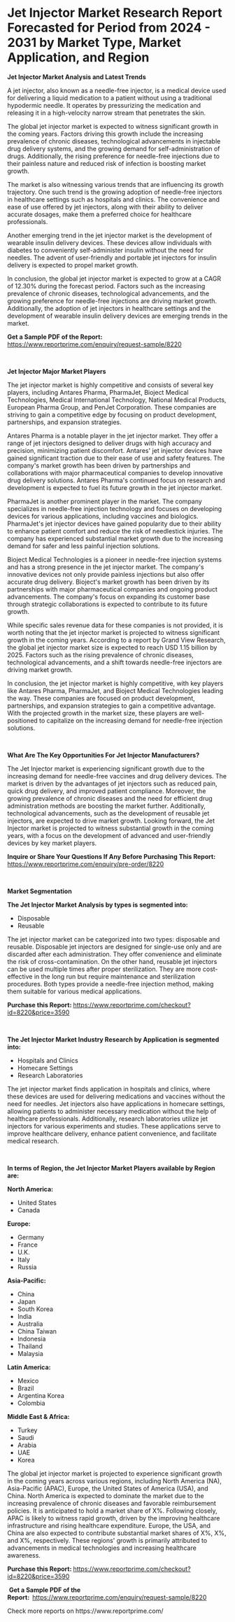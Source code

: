 <p><h1>Jet Injector Market Research Report Forecasted for Period from 2024 -  2031 by Market Type, Market Application, and Region</h1></p><p><strong>Jet Injector Market Analysis and Latest Trends</strong></p>
<p><p>A jet injector, also known as a needle-free injector, is a medical device used for delivering a liquid medication to a patient without using a traditional hypodermic needle. It operates by pressurizing the medication and releasing it in a high-velocity narrow stream that penetrates the skin.</p><p>The global jet injector market is expected to witness significant growth in the coming years. Factors driving this growth include the increasing prevalence of chronic diseases, technological advancements in injectable drug delivery systems, and the growing demand for self-administration of drugs. Additionally, the rising preference for needle-free injections due to their painless nature and reduced risk of infection is boosting market growth.</p><p>The market is also witnessing various trends that are influencing its growth trajectory. One such trend is the growing adoption of needle-free injectors in healthcare settings such as hospitals and clinics. The convenience and ease of use offered by jet injectors, along with their ability to deliver accurate dosages, make them a preferred choice for healthcare professionals.</p><p>Another emerging trend in the jet injector market is the development of wearable insulin delivery devices. These devices allow individuals with diabetes to conveniently self-administer insulin without the need for needles. The advent of user-friendly and portable jet injectors for insulin delivery is expected to propel market growth.</p><p>In conclusion, the global jet injector market is expected to grow at a CAGR of 12.30% during the forecast period. Factors such as the increasing prevalence of chronic diseases, technological advancements, and the growing preference for needle-free injections are driving market growth. Additionally, the adoption of jet injectors in healthcare settings and the development of wearable insulin delivery devices are emerging trends in the market.</p></p>
<p><strong>Get a Sample PDF of the Report:&nbsp;</strong> <a href="https://www.reportprime.com/enquiry/request-sample/8220">https://www.reportprime.com/enquiry/request-sample/8220</a></p>
<p>&nbsp;</p>
<p><strong>Jet Injector Major Market Players</strong></p>
<p><p>The jet injector market is highly competitive and consists of several key players, including Antares Pharma, PharmaJet, Bioject Medical Technologies, Medical International Technology, National Medical Products, European Pharma Group, and PenJet Corporation. These companies are striving to gain a competitive edge by focusing on product development, partnerships, and expansion strategies.</p><p>Antares Pharma is a notable player in the jet injector market. They offer a range of jet injectors designed to deliver drugs with high accuracy and precision, minimizing patient discomfort. Antares' jet injector devices have gained significant traction due to their ease of use and safety features. The company's market growth has been driven by partnerships and collaborations with major pharmaceutical companies to develop innovative drug delivery solutions. Antares Pharma's continued focus on research and development is expected to fuel its future growth in the jet injector market.</p><p>PharmaJet is another prominent player in the market. The company specializes in needle-free injection technology and focuses on developing devices for various applications, including vaccines and biologics. PharmaJet's jet injector devices have gained popularity due to their ability to enhance patient comfort and reduce the risk of needlestick injuries. The company has experienced substantial market growth due to the increasing demand for safer and less painful injection solutions.</p><p>Bioject Medical Technologies is a pioneer in needle-free injection systems and has a strong presence in the jet injector market. The company's innovative devices not only provide painless injections but also offer accurate drug delivery. Bioject's market growth has been driven by its partnerships with major pharmaceutical companies and ongoing product advancements. The company's focus on expanding its customer base through strategic collaborations is expected to contribute to its future growth.</p><p>While specific sales revenue data for these companies is not provided, it is worth noting that the jet injector market is projected to witness significant growth in the coming years. According to a report by Grand View Research, the global jet injector market size is expected to reach USD 1.15 billion by 2025. Factors such as the rising prevalence of chronic diseases, technological advancements, and a shift towards needle-free injectors are driving market growth.</p><p>In conclusion, the jet injector market is highly competitive, with key players like Antares Pharma, PharmaJet, and Bioject Medical Technologies leading the way. These companies are focused on product development, partnerships, and expansion strategies to gain a competitive advantage. With the projected growth in the market size, these players are well-positioned to capitalize on the increasing demand for needle-free injection solutions.</p></p>
<p>&nbsp;</p>
<p><strong>What Are The Key Opportunities For Jet Injector Manufacturers?</strong></p>
<p><p>The Jet Injector market is experiencing significant growth due to the increasing demand for needle-free vaccines and drug delivery devices. The market is driven by the advantages of jet injectors such as reduced pain, quick drug delivery, and improved patient compliance. Moreover, the growing prevalence of chronic diseases and the need for efficient drug administration methods are boosting the market further. Additionally, technological advancements, such as the development of reusable jet injectors, are expected to drive market growth. Looking forward, the Jet Injector market is projected to witness substantial growth in the coming years, with a focus on the development of advanced and user-friendly devices by key market players.</p></p>
<p><strong>Inquire or Share Your Questions If Any Before Purchasing This Report:</strong> <a href="https://www.reportprime.com/enquiry/pre-order/8220">https://www.reportprime.com/enquiry/pre-order/8220</a></p>
<p>&nbsp;</p>
<p><strong>Market Segmentation</strong></p>
<p><strong>The Jet Injector Market Analysis by types is segmented into:</strong></p>
<p><ul><li>Disposable</li><li>Reusable</li></ul></p>
<p><p>The jet injector market can be categorized into two types: disposable and reusable. Disposable jet injectors are designed for single-use only and are discarded after each administration. They offer convenience and eliminate the risk of cross-contamination. On the other hand, reusable jet injectors can be used multiple times after proper sterilization. They are more cost-effective in the long run but require maintenance and sterilization procedures. Both types provide a needle-free injection method, making them suitable for various medical applications.</p></p>
<p><strong>Purchase this Report:&nbsp;</strong><a href="https://www.reportprime.com/checkout?id=8220&price=3590">https://www.reportprime.com/checkout?id=8220&price=3590</a></p>
<p>&nbsp;</p>
<p><strong>The Jet Injector Market Industry Research by Application is segmented into:</strong></p>
<p><ul><li>Hospitals and Clinics</li><li>Homecare Settings</li><li>Research Laboratories</li></ul></p>
<p><p>The jet injector market finds application in hospitals and clinics, where these devices are used for delivering medications and vaccines without the need for needles. Jet injectors also have applications in homecare settings, allowing patients to administer necessary medication without the help of healthcare professionals. Additionally, research laboratories utilize jet injectors for various experiments and studies. These applications serve to improve healthcare delivery, enhance patient convenience, and facilitate medical research.</p></p>
<p>&nbsp;</p>
<p><strong>In terms of Region, the Jet Injector Market Players available by Region are:</strong></p>
<p>
    <p> <strong> North America: </strong>
        <ul>
            <li>United States</li>
            <li>Canada</li>
        </ul>
        </p> 
    <p> <strong> Europe: </strong>
        <ul>
            <li>Germany</li>
            <li>France</li>
            <li>U.K.</li>
            <li>Italy</li>
            <li>Russia</li>
        </ul>
        </p> 
    <p> <strong> Asia-Pacific: </strong>
        <ul>
            <li>China</li>
            <li>Japan</li>
            <li>South Korea</li>
            <li>India</li>
            <li>Australia</li>
            <li>China Taiwan</li>
            <li>Indonesia</li>
            <li>Thailand</li>
            <li>Malaysia</li>
        </ul>
        </p> 
    <p> <strong> Latin America: </strong>
        <ul>
            <li>Mexico</li>
            <li>Brazil</li>
            <li>Argentina Korea</li>
            <li>Colombia</li>
        </ul>
        </p> 
    <p> <strong> Middle East & Africa: </strong>
        <ul>
            <li>Turkey</li>
            <li>Saudi</li>
            <li>Arabia</li>
            <li>UAE</li>
            <li>Korea</li>
        </ul>
    </p>
    </p>
<p><p>The global jet injector market is projected to experience significant growth in the coming years across various regions, including North America (NA), Asia-Pacific (APAC), Europe, the United States of America (USA), and China. North America is expected to dominate the market due to the increasing prevalence of chronic diseases and favorable reimbursement policies. It is anticipated to hold a market share of X%. Following closely, APAC is likely to witness rapid growth, driven by the improving healthcare infrastructure and rising healthcare expenditure. Europe, the USA, and China are also expected to contribute substantial market shares of X%, X%, and X%, respectively. These regions' growth is primarily attributed to advancements in medical technologies and increasing healthcare awareness.</p></p>
<p><strong>Purchase this Report: </strong><a href="https://www.reportprime.com/checkout?id=8220&price=3590">https://www.reportprime.com/checkout?id=8220&price=3590</a></p>
<p>&nbsp;<strong>Get a Sample PDF of the Report:&nbsp;&nbsp;</strong><a href="https://www.reportprime.com/enquiry/request-sample/8220">https://www.reportprime.com/enquiry/request-sample/8220</a></p>
<p><strong></strong></p>
<p>Check more reports on https://www.reportprime.com/</p>
